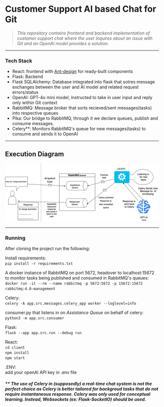 # Customer Support AI based Chat for Git

> _This repository contains frontend and backend implementation of customer support chat where the user inquires about an issue with Git and an OpenAI model provides a solution._
---
### Tech Stack

* React: frontend with [Ant-design](https://github.com/ant-design/ant-design) for ready-built components
* Flask: Backend
* Flask SQLAlchemy: Database integrated into flask that sotres message exchanges between the user and AI model and related request errors/status
* OpenAI: GPT-4o mini model, instructed to take in user input and reply only within Git context
* RabbitMQ: Message broker that sorts recieved/sent messages(tasks) into respective queues
* Pika: Our bridge to RabbitMQ, through it we declare queues, publish and consume messages.
* Celery**: Monitors RabbitMQ's queue for new messages(tasks) to consume and sends it to OpenAI

---
## Execution Diagram
<img src='illustration.png'/>




---
### Running 
After cloning the project run the following:

Install requirements:\
`pip install -r requirements.txt`

A docker instance of RabbitMQ on port 5672, headover to localhost:15672 to monitor tasks being published and consumed in RabbitMQ's queues:\
`docker run -it --rm --name rabbitmq -p 5672:5672 -p 15672:15672 rabbitmq:4.0-management`

Celery:\
`celery -A app.src.messages.celery_app worker --loglevel=info`

consumer.py that listens in on _Assistance Queue_ on behalf of celery:\
`python3 -m app.src.consumer`

Flask:\
`flask --app app.src.run --debug run`

React:\
`cd client`\
`npm install`\
`npm start`

.ENV:\
add your openAI API key in .env file






##### ** _The use of Celery in (supposedly) a real-time chat system is not the perfect choice as Celery is better tailored for backgroud tasks that do not require instantaneous response. Celery was only used for conceptual learning. Instead, Websockets (ex: Flask-SocketIO) should be used._






